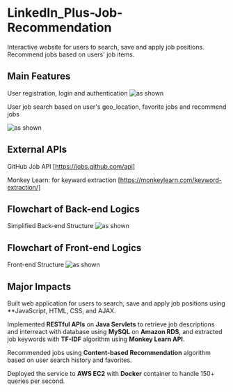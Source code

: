 # LinkedIn_Plus-Job-Recommendation
Interactive website for users to search, save and apply job positions.
Recommend jobs based on users'  job items.

## Main Features
User registration, login and authentication
![as shown](https://github.com/OkayLetsrock/requiredPNGs/blob/main/misc/registration%20UI.png)

User job search based on user's geo_location, favorite jobs and recommend jobs

![as shown](https://github.com/OkayLetsrock/requiredPNGs/blob/main/misc/Job%20Recommendation.png)

## External APIs
GitHub Job API [https://jobs.github.com/api]

Monkey Learn: for keyward extraction [https://monkeylearn.com/keyword-extraction/]

## Flowchart of Back-end Logics
Simplified Back-end Structure
![as shown](https://github.com/OkayLetsrock/requiredPNGs/blob/main/misc/back%20end.png)

## Flowchart of Front-end Logics
Front-end Structure
![as shown](https://github.com/OkayLetsrock/requiredPNGs/blob/main/misc/front%20end%20logics.png)

## Major Impacts
Built web application for users to search, save and apply job positions using **JavaScript, HTML, CSS, and AJAX.

Implemented **RESTful APIs** on **Java Servlets** to retrieve job descriptions and interreact with database using **MySQL** on **Amazon RDS**, and extracted job keywords with **TF-IDF** algorithm using **Monkey Learn API**.

Recommended jobs using **Content-based Recommendation** algorithm based on user search history and favorites.

Deployed the service to **AWS EC2** with **Docker** container to handle 150+ queries per second.
